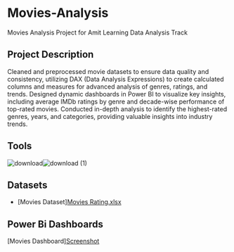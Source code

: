 # Movies-Analysis
Movies Analysis Project for Amit Learning Data Analysis Track
## Project Description
Cleaned and preprocessed movie datasets to ensure data quality and consistency, utilizing DAX (Data Analysis Expressions) to create calculated columns and measures for advanced analysis of genres, ratings, and trends. Designed dynamic dashboards in Power BI to visualize key insights, including average IMDb ratings by genre and decade-wise performance of top-rated movies. Conducted in-depth analysis to identify the highest-rated genres, years, and categories, providing valuable insights into industry trends.
## Tools
![download](https://github.com/user-attachments/assets/82fe2e1c-ca76-4267-9819-1449de1c9e64)![download (1)](https://github.com/user-attachments/assets/9295a98b-4db9-4334-841c-01003dbe84d5)
## Datasets
 - [Movies Dataset][Movies Rating.xlsx](https://github.com/user-attachments/files/18348317/Movies.Rating.xlsx)

## Power Bi Dashboards

[Movies Dashboard][Screenshot](https://github.com/user-attachments/assets/1b3485e8-4576-4b62-9d34-0b4400ab76c9)



